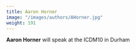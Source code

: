 ```yaml
---
title: Aaron Horner
image: "/images/authors/AHorner.jpg"
weight: 191 
---
```


**Aaron Horner** will speak at the ICDM10 in Durham
